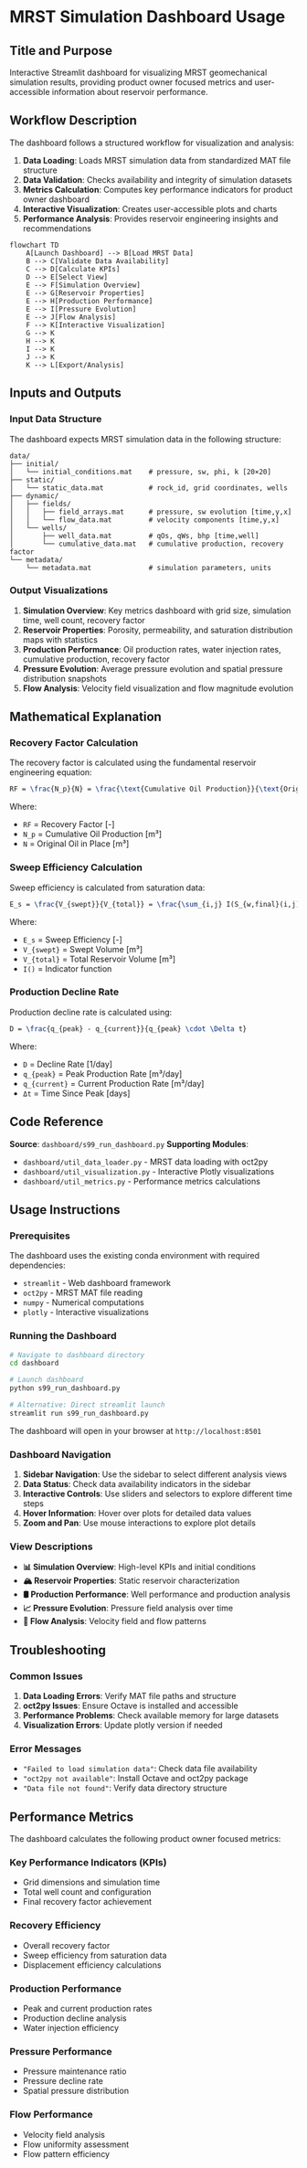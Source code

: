 # MRST Simulation Dashboard Usage

## Title and Purpose

Interactive Streamlit dashboard for visualizing MRST geomechanical simulation results, providing product owner focused metrics and user-accessible information about reservoir performance.

## Workflow Description

The dashboard follows a structured workflow for visualization and analysis:

1. **Data Loading**: Loads MRST simulation data from standardized MAT file structure
2. **Data Validation**: Checks availability and integrity of simulation datasets
3. **Metrics Calculation**: Computes key performance indicators for product owner dashboard
4. **Interactive Visualization**: Creates user-accessible plots and charts
5. **Performance Analysis**: Provides reservoir engineering insights and recommendations

```mermaid
flowchart TD
    A[Launch Dashboard] --> B[Load MRST Data]
    B --> C[Validate Data Availability]
    C --> D[Calculate KPIs]
    D --> E[Select View]
    E --> F[Simulation Overview]
    E --> G[Reservoir Properties]
    E --> H[Production Performance]
    E --> I[Pressure Evolution]
    E --> J[Flow Analysis]
    F --> K[Interactive Visualization]
    G --> K
    H --> K
    I --> K
    J --> K
    K --> L[Export/Analysis]
```

## Inputs and Outputs

### Input Data Structure

The dashboard expects MRST simulation data in the following structure:

```
data/
├── initial/
│   └── initial_conditions.mat    # pressure, sw, phi, k [20×20]
├── static/
│   └── static_data.mat           # rock_id, grid coordinates, wells
├── dynamic/
│   ├── fields/
│   │   ├── field_arrays.mat      # pressure, sw evolution [time,y,x]
│   │   └── flow_data.mat         # velocity components [time,y,x]
│   └── wells/
│       ├── well_data.mat         # qOs, qWs, bhp [time,well]
│       └── cumulative_data.mat   # cumulative production, recovery factor
└── metadata/
    └── metadata.mat              # simulation parameters, units
```

### Output Visualizations

1. **Simulation Overview**: Key metrics dashboard with grid size, simulation time, well count, recovery factor
2. **Reservoir Properties**: Porosity, permeability, and saturation distribution maps with statistics
3. **Production Performance**: Oil production rates, water injection rates, cumulative production, recovery factor
4. **Pressure Evolution**: Average pressure evolution and spatial pressure distribution snapshots
5. **Flow Analysis**: Velocity field visualization and flow magnitude evolution

## Mathematical Explanation

### Recovery Factor Calculation

The recovery factor is calculated using the fundamental reservoir engineering equation:

```latex
RF = \frac{N_p}{N} = \frac{\text{Cumulative Oil Production}}{\text{Original Oil in Place}}
```

Where:
- `RF` = Recovery Factor [-]
- `N_p` = Cumulative Oil Production [m³]
- `N` = Original Oil in Place [m³]

### Sweep Efficiency Calculation

Sweep efficiency is calculated from saturation data:

```latex
E_s = \frac{V_{swept}}{V_{total}} = \frac{\sum_{i,j} I(S_{w,final}(i,j) > S_{w,initial}(i,j) + 0.1)}{N_{cells}}
```

Where:
- `E_s` = Sweep Efficiency [-]
- `V_{swept}` = Swept Volume [m³]
- `V_{total}` = Total Reservoir Volume [m³]
- `I()` = Indicator function

### Production Decline Rate

Production decline rate is calculated using:

```latex
D = \frac{q_{peak} - q_{current}}{q_{peak} \cdot \Delta t}
```

Where:
- `D` = Decline Rate [1/day]
- `q_{peak}` = Peak Production Rate [m³/day]
- `q_{current}` = Current Production Rate [m³/day]
- `Δt` = Time Since Peak [days]

## Code Reference

**Source**: `dashboard/s99_run_dashboard.py`
**Supporting Modules**:
- `dashboard/util_data_loader.py` - MRST data loading with oct2py
- `dashboard/util_visualization.py` - Interactive Plotly visualizations
- `dashboard/util_metrics.py` - Performance metrics calculations

## Usage Instructions

### Prerequisites

The dashboard uses the existing conda environment with required dependencies:
- `streamlit` - Web dashboard framework
- `oct2py` - MRST MAT file reading
- `numpy` - Numerical computations
- `plotly` - Interactive visualizations

### Running the Dashboard

```bash
# Navigate to dashboard directory
cd dashboard

# Launch dashboard
python s99_run_dashboard.py

# Alternative: Direct streamlit launch
streamlit run s99_run_dashboard.py
```

The dashboard will open in your browser at `http://localhost:8501`

### Dashboard Navigation

1. **Sidebar Navigation**: Use the sidebar to select different analysis views
2. **Data Status**: Check data availability indicators in the sidebar
3. **Interactive Controls**: Use sliders and selectors to explore different time steps
4. **Hover Information**: Hover over plots for detailed data values
5. **Zoom and Pan**: Use mouse interactions to explore plot details

### View Descriptions

- **📊 Simulation Overview**: High-level KPIs and initial conditions
- **🏔️ Reservoir Properties**: Static reservoir characterization
- **🛢️ Production Performance**: Well performance and production analysis
- **📈 Pressure Evolution**: Pressure field analysis over time
- **🌊 Flow Analysis**: Velocity field and flow patterns

## Troubleshooting

### Common Issues

1. **Data Loading Errors**: Verify MAT file paths and structure
2. **oct2py Issues**: Ensure Octave is installed and accessible
3. **Performance Problems**: Check available memory for large datasets
4. **Visualization Errors**: Update plotly version if needed

### Error Messages

- `"Failed to load simulation data"`: Check data file availability
- `"oct2py not available"`: Install Octave and oct2py package
- `"Data file not found"`: Verify data directory structure

## Performance Metrics

The dashboard calculates the following product owner focused metrics:

### Key Performance Indicators (KPIs)
- Grid dimensions and simulation time
- Total well count and configuration
- Final recovery factor achievement

### Recovery Efficiency
- Overall recovery factor
- Sweep efficiency from saturation data
- Displacement efficiency calculations

### Production Performance
- Peak and current production rates
- Production decline analysis
- Water injection efficiency

### Pressure Performance
- Pressure maintenance ratio
- Pressure decline rate
- Spatial pressure distribution

### Flow Performance
- Velocity field analysis
- Flow uniformity assessment
- Flow pattern efficiency